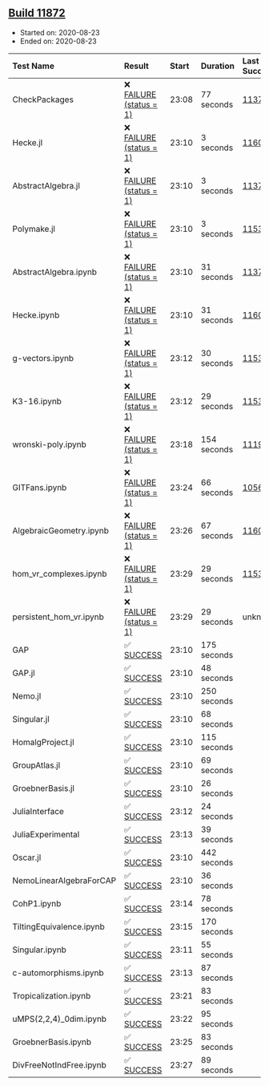 ## [Build 11872](https://oscarci.mathematik.uni-kl.de/job/oscar/11872/)

* Started on: 2020-08-23
* Ended on: 2020-08-23

| Test Name    | Result | Start | Duration | Last Success | First Failure |
|:-------------|:-------|:------|:---------|:-------------|:--------------|
| CheckPackages | ❌ [FAILURE (status = 1)](https://oscarci.mathematik.uni-kl.de/job/oscar/11872/artifact/logs/build-11872/CheckPackages.log) | 23:08 | 77 seconds | [11376](https://oscarci.mathematik.uni-kl.de/job/oscar/11376/) | [11377](https://oscarci.mathematik.uni-kl.de/job/oscar/11377/) |
| Hecke.jl | ❌ [FAILURE (status = 1)](https://oscarci.mathematik.uni-kl.de/job/oscar/11872/artifact/logs/build-11872/Hecke.jl.log) | 23:10 | 3 seconds | [11602](https://oscarci.mathematik.uni-kl.de/job/oscar/11602/) | [11603](https://oscarci.mathematik.uni-kl.de/job/oscar/11603/) |
| AbstractAlgebra.jl | ❌ [FAILURE (status = 1)](https://oscarci.mathematik.uni-kl.de/job/oscar/11872/artifact/logs/build-11872/AbstractAlgebra.jl.log) | 23:10 | 3 seconds | [11376](https://oscarci.mathematik.uni-kl.de/job/oscar/11376/) | [11377](https://oscarci.mathematik.uni-kl.de/job/oscar/11377/) |
| Polymake.jl | ❌ [FAILURE (status = 1)](https://oscarci.mathematik.uni-kl.de/job/oscar/11872/artifact/logs/build-11872/Polymake.jl.log) | 23:10 | 3 seconds | [11532](https://oscarci.mathematik.uni-kl.de/job/oscar/11532/) | [11533](https://oscarci.mathematik.uni-kl.de/job/oscar/11533/) |
| AbstractAlgebra.ipynb | ❌ [FAILURE (status = 1)](https://oscarci.mathematik.uni-kl.de/job/oscar/11872/artifact/logs/build-11872/AbstractAlgebra.ipynb.log) | 23:10 | 31 seconds | [11376](https://oscarci.mathematik.uni-kl.de/job/oscar/11376/) | [11377](https://oscarci.mathematik.uni-kl.de/job/oscar/11377/) |
| Hecke.ipynb | ❌ [FAILURE (status = 1)](https://oscarci.mathematik.uni-kl.de/job/oscar/11872/artifact/logs/build-11872/Hecke.ipynb.log) | 23:10 | 31 seconds | [11602](https://oscarci.mathematik.uni-kl.de/job/oscar/11602/) | [11603](https://oscarci.mathematik.uni-kl.de/job/oscar/11603/) |
| g-vectors.ipynb | ❌ [FAILURE (status = 1)](https://oscarci.mathematik.uni-kl.de/job/oscar/11872/artifact/logs/build-11872/g-vectors.ipynb.log) | 23:12 | 30 seconds | [11532](https://oscarci.mathematik.uni-kl.de/job/oscar/11532/) | [11533](https://oscarci.mathematik.uni-kl.de/job/oscar/11533/) |
| K3-16.ipynb | ❌ [FAILURE (status = 1)](https://oscarci.mathematik.uni-kl.de/job/oscar/11872/artifact/logs/build-11872/K3-16.ipynb.log) | 23:12 | 29 seconds | [11532](https://oscarci.mathematik.uni-kl.de/job/oscar/11532/) | [11533](https://oscarci.mathematik.uni-kl.de/job/oscar/11533/) |
| wronski-poly.ipynb | ❌ [FAILURE (status = 1)](https://oscarci.mathematik.uni-kl.de/job/oscar/11872/artifact/logs/build-11872/wronski-poly.ipynb.log) | 23:18 | 154 seconds | [11192](https://oscarci.mathematik.uni-kl.de/job/oscar/11192/) | [11193](https://oscarci.mathematik.uni-kl.de/job/oscar/11193/) |
| GITFans.ipynb | ❌ [FAILURE (status = 1)](https://oscarci.mathematik.uni-kl.de/job/oscar/11872/artifact/logs/build-11872/GITFans.ipynb.log) | 23:24 | 66 seconds | [10566](https://oscarci.mathematik.uni-kl.de/job/oscar/10566/) | [10567](https://oscarci.mathematik.uni-kl.de/job/oscar/10567/) |
| AlgebraicGeometry.ipynb | ❌ [FAILURE (status = 1)](https://oscarci.mathematik.uni-kl.de/job/oscar/11872/artifact/logs/build-11872/AlgebraicGeometry.ipynb.log) | 23:26 | 67 seconds | [11602](https://oscarci.mathematik.uni-kl.de/job/oscar/11602/) | [11603](https://oscarci.mathematik.uni-kl.de/job/oscar/11603/) |
| hom_vr_complexes.ipynb | ❌ [FAILURE (status = 1)](https://oscarci.mathematik.uni-kl.de/job/oscar/11872/artifact/logs/build-11872/hom_vr_complexes.ipynb.log) | 23:29 | 29 seconds | [11532](https://oscarci.mathematik.uni-kl.de/job/oscar/11532/) | [11533](https://oscarci.mathematik.uni-kl.de/job/oscar/11533/) |
| persistent_hom_vr.ipynb | ❌ [FAILURE (status = 1)](https://oscarci.mathematik.uni-kl.de/job/oscar/11872/artifact/logs/build-11872/persistent_hom_vr.ipynb.log) | 23:29 | 29 seconds | unknown | unknown |
| GAP | ✅ [SUCCESS](https://oscarci.mathematik.uni-kl.de/job/oscar/11872/artifact/logs/build-11872/GAP.log) | 23:10 | 175 seconds |  |  |
| GAP.jl | ✅ [SUCCESS](https://oscarci.mathematik.uni-kl.de/job/oscar/11872/artifact/logs/build-11872/GAP.jl.log) | 23:10 | 48 seconds |  |  |
| Nemo.jl | ✅ [SUCCESS](https://oscarci.mathematik.uni-kl.de/job/oscar/11872/artifact/logs/build-11872/Nemo.jl.log) | 23:10 | 250 seconds |  |  |
| Singular.jl | ✅ [SUCCESS](https://oscarci.mathematik.uni-kl.de/job/oscar/11872/artifact/logs/build-11872/Singular.jl.log) | 23:10 | 68 seconds |  |  |
| HomalgProject.jl | ✅ [SUCCESS](https://oscarci.mathematik.uni-kl.de/job/oscar/11872/artifact/logs/build-11872/HomalgProject.jl.log) | 23:10 | 115 seconds |  |  |
| GroupAtlas.jl | ✅ [SUCCESS](https://oscarci.mathematik.uni-kl.de/job/oscar/11872/artifact/logs/build-11872/GroupAtlas.jl.log) | 23:10 | 69 seconds |  |  |
| GroebnerBasis.jl | ✅ [SUCCESS](https://oscarci.mathematik.uni-kl.de/job/oscar/11872/artifact/logs/build-11872/GroebnerBasis.jl.log) | 23:10 | 26 seconds |  |  |
| JuliaInterface | ✅ [SUCCESS](https://oscarci.mathematik.uni-kl.de/job/oscar/11872/artifact/logs/build-11872/JuliaInterface.log) | 23:12 | 24 seconds |  |  |
| JuliaExperimental | ✅ [SUCCESS](https://oscarci.mathematik.uni-kl.de/job/oscar/11872/artifact/logs/build-11872/JuliaExperimental.log) | 23:13 | 39 seconds |  |  |
| Oscar.jl | ✅ [SUCCESS](https://oscarci.mathematik.uni-kl.de/job/oscar/11872/artifact/logs/build-11872/Oscar.jl.log) | 23:10 | 442 seconds |  |  |
| NemoLinearAlgebraForCAP | ✅ [SUCCESS](https://oscarci.mathematik.uni-kl.de/job/oscar/11872/artifact/logs/build-11872/NemoLinearAlgebraForCAP.log) | 23:10 | 36 seconds |  |  |
| CohP1.ipynb | ✅ [SUCCESS](https://oscarci.mathematik.uni-kl.de/job/oscar/11872/artifact/logs/build-11872/CohP1.ipynb.log) | 23:14 | 78 seconds |  |  |
| TiltingEquivalence.ipynb | ✅ [SUCCESS](https://oscarci.mathematik.uni-kl.de/job/oscar/11872/artifact/logs/build-11872/TiltingEquivalence.ipynb.log) | 23:15 | 170 seconds |  |  |
| Singular.ipynb | ✅ [SUCCESS](https://oscarci.mathematik.uni-kl.de/job/oscar/11872/artifact/logs/build-11872/Singular.ipynb.log) | 23:11 | 55 seconds |  |  |
| c-automorphisms.ipynb | ✅ [SUCCESS](https://oscarci.mathematik.uni-kl.de/job/oscar/11872/artifact/logs/build-11872/c-automorphisms.ipynb.log) | 23:13 | 87 seconds |  |  |
| Tropicalization.ipynb | ✅ [SUCCESS](https://oscarci.mathematik.uni-kl.de/job/oscar/11872/artifact/logs/build-11872/Tropicalization.ipynb.log) | 23:21 | 83 seconds |  |  |
| uMPS(2,2,4)_0dim.ipynb | ✅ [SUCCESS](https://oscarci.mathematik.uni-kl.de/job/oscar/11872/artifact/logs/build-11872/uMPS-2-2-4-_0dim.ipynb.log) | 23:22 | 95 seconds |  |  |
| GroebnerBasis.ipynb | ✅ [SUCCESS](https://oscarci.mathematik.uni-kl.de/job/oscar/11872/artifact/logs/build-11872/GroebnerBasis.ipynb.log) | 23:25 | 83 seconds |  |  |
| DivFreeNotIndFree.ipynb | ✅ [SUCCESS](https://oscarci.mathematik.uni-kl.de/job/oscar/11872/artifact/logs/build-11872/DivFreeNotIndFree.ipynb.log) | 23:27 | 89 seconds |  |  |
